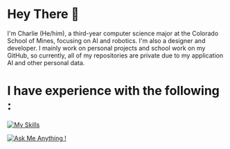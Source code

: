 # Hey There :wave:
I'm Charlie (He/him), a third-year computer science major at the Colorado School of Mines, focusing on AI and robotics. I'm also a designer and developer. I mainly work on personal projects and school work on my GitHub, so currently, all of my repositories are private due to my application AI and other personal data. 
# I have experience with the following : 
[![My Skills](https://skillicons.dev/icons?i=java,html,cpp,github,selenium,cmake,git,linux,matlab,ubuntu,eclipse,bootstrap,anaconda)](https://skillicons.dev)

[![Ask Me Anything !](https://img.shields.io/badge/Ask%20me-anything-1abc9c.svg)](https://GitHub.com/Naereen/ama) 

